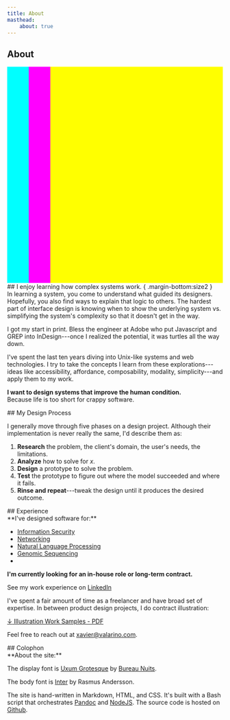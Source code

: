 ```yaml
---
title: About
masthead:
    about: true
---
```


<article class="grid">
<div class="title subgrid">
  <h1>About</h1>
  <div span="/1">
  <svg class="multiply margin-top:size2"
     viewBox="0 0 100 100"
     width="100%"
     height="1ex"
     preserveAspectRatio="none"
     >
     <rect x="0"  y="0" width="80" height="100" class="bkg:cyan"    fill="cyan"   />
     <rect x="10" y="0" width="80" height="100" class="bkg:magenta" fill="magenta"/>
     <rect x="20" y="0" width="80" height="100" class="bkg:yellow"  fill="yellow" />
  </svg>
  </div>
</div>

<section class="grid indenter:3/5 stack border-top">
## I enjoy learning how complex systems work. { .margin-bottom:size2 }

<div class="margin:none">
In learning a system, you come to understand what guided its designers. Hopefully, you also find ways to explain that logic to others. The hardest part of interface design is knowing when to show the underlying system vs. simplifying the system's complexity so that it doesn't get in the way.

I got my start in print. Bless the engineer at Adobe who put Javascript and GREP into InDesign---once I realized the potential, it was turtles all the way down.

I've spent the last ten years diving into Unix-like systems and web technologies. I try to take the concepts I learn from these explorations---ideas like accessibility, affordance, composability, modality, simplicity---and apply them to my work.

**I want to design systems that improve the human condition.**<br/>
Because life is too short for crappy software.
</div>

</section>

<section class="grid indenter:3/5 split-lists stack border-top">
## My Design Process

I generally move through five phases on a design project. Although their implementation is never really the same, I'd describe them as:

1. **Research** the problem, the client's domain, the user's needs, the limitations.
2. **Analyze** how to solve for _x_.
3. **Design** a prototype to solve the problem.
4. **Test** the prototype to figure out where the model succeeded and where  it fails.
5. **Rinse and repeat**---tweak the design until it produces the desired outcome.
</div>
</section>

<section class="grid indenter:3/5 stack border-top">
## Experience
<div class="h4 font:light no-list">
**I've designed software for:**

* [Information Security](https://www.xavier.valarino.com/case-studies/gears-dashboard)
* [Networking](https://www.xavier.valarino.com/case-studies/netgear-captive-portal)
* [Natural Language Processing](https://www.xavier.valarino.com/case-studies/botanic)
* [Genomic Sequencing](https://www.xavier.valarino.com/case-studies/omicia)
* 
</div>

**I'm currently looking for an in-house role or long-term contract.**

See my work experience on [LinkedIn](https://www.linkedin.com/in/xavier-valarino-17b10061/)

I've spent a fair amount of time as a freelancer and have broad set of expertise.
In between product design projects, I do contract illustration:

<a href="/assets/xavier-valarino-illustration-work-samples.pdf"
   class="position:relative">
  <span class="border-bottom:white position:absolute left:-grid-gap"
        aria-hidden="true">
  ↓</span>
  Illustration Work Samples - PDF
</a>

Feel free to reach out at <a href="mailto:xavier@valarino.com">xavier@valarino.com</a>.

</section>

<section class="grid indenter:3/5 stack border-top">
## Colophon

<div>
**About the site:**

The display font is [Uxum Grotesque](https://uxum.mdn.market/) by [Bureau Nuits](https://www.bureaunuits.com/).

The body font is [Inter](https://rsms.me/inter/) by Rasmus Andersson.

The site is hand-written in Markdown, HTML, and CSS. It's built with a Bash script that orchestrates [Pandoc](https://pandoc.org/) and [NodeJS](https://nodejs.org/en/about/). The source code is hosted on [Github](https://github.com/xaviervalarino/portfolio).
</div>

</section>
</article>
